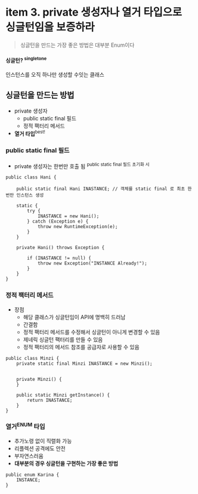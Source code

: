 <h1>item 3. private 생성자나 열거 타입으로 싱글턴임을 보증하라</h1>

> 싱글턴을 만드는 가장 좋은 방법은 대부분 Enum이다

<h4>싱글턴? <sup>singletone</sup></h4>
인스턴스를 오직 하나만 생성할 수잇는 클래스

<h2>싱글턴을 만드는 방법</h2>

- private 생성자
    - public static final 필드
    - 정적 팩터리 메서드
- **열거 타입**<sup>best!</sup>

<h3>public static final 필드</h3>

- private 생성자는 한번만 호출 됨 <sup>public static final 필드 초기화 시</sup>

~~~~
public class Hani {

    public static final Hani INASTANCE; // 객체를 static final 로 최초 한번만 인스턴스 생성

    static {
        try {
            INASTANCE = new Hani();
        } catch (Exception e) {
            throw new RuntimeException(e);
        }
    }

    private Hani() throws Exception {

        if (INASTANCE != null) {
            throw new Exception("INSTANCE Already!");
        }
    }
}
~~~~

<h3>정적 팩터리 메서드</h3>

- 장점
    - 해당 클래스가 싱글턴임이 API에 명백히 드러남
    - 간결함
    - 정적 팩터리 메서드를 수정해서 싱글턴이 아니게 변경할 수 있음
    - 제네릭 싱글턴 팩터리를 만들 수 있음
    - 정적 팩터리의 메서드 참조를 공급자로 사용할 수 있음

~~~~
public class Minzi {
    private static final Minzi INASTANCE = new Minzi(); 


    private Minzi() {
    }

    public static Minzi getInstance() {
        return INASTANCE;
    }
}

~~~~

<h3>열거<sup>ENUM</sup> 타입</h3>

- 추가노령 없이 직렬화 가능
- 리플렉션 공격에도 안전
- 부자연스러움
- **대부분의 경우 싱글턴을 구현하는 가장 좋은 방법**

~~~~
public enum Karina {
    INSTANCE;
}

~~~~

